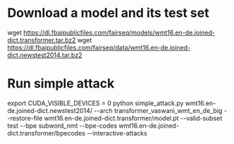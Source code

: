 # Download a model and its test set 
wget https://dl.fbaipublicfiles.com/fairseq/models/wmt16.en-de.joined-dict.transformer.tar.bz2
wget https://dl.fbaipublicfiles.com/fairseq/data/wmt16.en-de.joined-dict.newstest2014.tar.bz2

# Run simple attack
export CUDA_VISIBLE_DEVICES = 0
python simple_attack.py wmt16.en-de.joined-dict.newstest2014/ --arch transformer_vaswani_wmt_en_de_big --restore-file wmt16.en-de.joined-dict.transformer/model.pt  --valid-subset test --bpe subword_nmt --bpe-codes wmt16.en-de.joined-dict.transformer/bpecodes --interactive-attacks